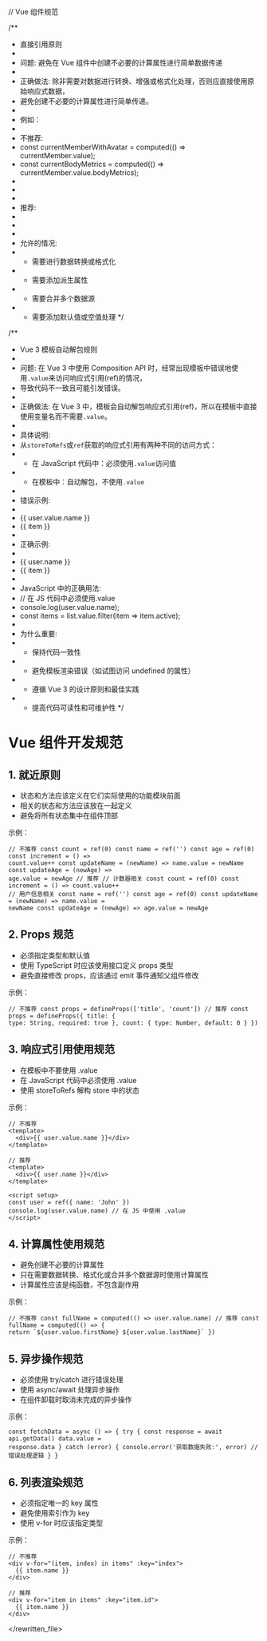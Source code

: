// Vue 组件规范

/\*\*

- 直接引用原则
-
- 问题: 避免在 Vue 组件中创建不必要的计算属性进行简单数据传递
-
- 正确做法: 除非需要对数据进行转换、增强或格式化处理，否则应直接使用原始响应式数据，
- 避免创建不必要的计算属性进行简单传递。
-
- 例如：
-
- 不推荐:
- const currentMemberWithAvatar = computed(() => currentMember.value);
- const currentBodyMetrics = computed(() => currentMember.value.bodyMetrics);
- <UserProfile :user="currentMemberWithAvatar" />
- <BodyMetrics :metrics="currentBodyMetrics" />
-
- 推荐:
- <UserProfile :user="currentMember.value" />
- <BodyMetrics :metrics="currentMember.value.bodyMetrics" />
-
- 允许的情况:
- - 需要进行数据转换或格式化
- - 需要添加派生属性
- - 需要合并多个数据源
- - 需要添加默认值或空值处理
    \*/

/\*\*

- Vue 3 模板自动解包规则
-
- 问题: 在 Vue 3 中使用 Composition API 时，经常出现模板中错误地使用`.value`来访问响应式引用(ref)的情况，
- 导致代码不一致且可能引发错误。
-
- 正确做法: 在 Vue 3 中，模板会自动解包响应式引用(ref)，所以在模板中直接使用变量名而不需要`.value`。
-
- 具体说明:
- 从`storeToRefs`或`ref`获取的响应式引用有两种不同的访问方式：
- - 在 JavaScript 代码中：必须使用`.value`访问值
- - 在模板中：自动解包，不使用`.value`
-
- 错误示例:
- <!-- 错误 - 在模板中使用.value -->
- <div>{{ user.value.name }}</div>
- <div v-for="item in list.value">{{ item }}</div>
-
- 正确示例:
- <!-- 正确 - 在模板中不使用.value -->
- <div>{{ user.name }}</div>
- <div v-for="item in list">{{ item }}</div>
-
- JavaScript 中的正确用法:
- // 在 JS 代码中必须使用.value
- console.log(user.value.name);
- const items = list.value.filter(item => item.active);
-
- 为什么重要:
- - 保持代码一致性
- - 避免模板渲染错误（如试图访问 undefined 的属性）
- - 遵循 Vue 3 的设计原则和最佳实践
- - 提高代码可读性和可维护性
    \*/

# Vue 组件开发规范

## 1. 就近原则

- 状态和方法应该定义在它们实际使用的功能模块前面
- 相关的状态和方法应该放在一起定义
- 避免将所有状态集中在组件顶部

示例：

```vue
// 不推荐 const count = ref(0) const name = ref('') const age = ref(0) const increment = () =>
count.value++ const updateName = (newName) => name.value = newName const updateAge = (newAge) =>
age.value = newAge // 推荐 // 计数器相关 const count = ref(0) const increment = () => count.value++
// 用户信息相关 const name = ref('') const age = ref(0) const updateName = (newName) => name.value =
newName const updateAge = (newAge) => age.value = newAge
```

## 2. Props 规范

- 必须指定类型和默认值
- 使用 TypeScript 时应该使用接口定义 props 类型
- 避免直接修改 props，应该通过 emit 事件通知父组件修改

示例：

```vue
// 不推荐 const props = defineProps(['title', 'count']) // 推荐 const props = defineProps({ title: {
type: String, required: true }, count: { type: Number, default: 0 } })
```

## 3. 响应式引用使用规范

- 在模板中不要使用 .value
- 在 JavaScript 代码中必须使用 .value
- 使用 storeToRefs 解构 store 中的状态

示例：

```vue
// 不推荐
<template>
  <div>{{ user.value.name }}</div>
</template>

// 推荐
<template>
  <div>{{ user.name }}</div>
</template>

<script setup>
const user = ref({ name: 'John' })
console.log(user.value.name) // 在 JS 中使用 .value
</script>
```

## 4. 计算属性使用规范

- 避免创建不必要的计算属性
- 只在需要数据转换、格式化或合并多个数据源时使用计算属性
- 计算属性应该是纯函数，不包含副作用

示例：

```vue
// 不推荐 const fullName = computed(() => user.value.name) // 推荐 const fullName = computed(() => {
return `${user.value.firstName} ${user.value.lastName}` })
```

## 5. 异步操作规范

- 必须使用 try/catch 进行错误处理
- 使用 async/await 处理异步操作
- 在组件卸载时取消未完成的异步操作

示例：

```vue
const fetchData = async () => { try { const response = await api.getData() data.value =
response.data } catch (error) { console.error('获取数据失败:', error) // 错误处理逻辑 } }
```

## 6. 列表渲染规范

- 必须指定唯一的 key 属性
- 避免使用索引作为 key
- 使用 v-for 时应该指定类型

示例：

```vue
// 不推荐
<div v-for="(item, index) in items" :key="index">
  {{ item.name }}
</div>

// 推荐
<div v-for="item in items" :key="item.id">
  {{ item.name }}
</div>
```

</rewritten_file>

